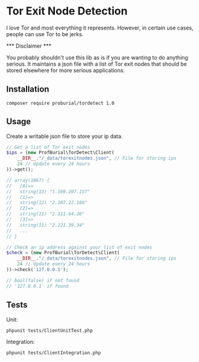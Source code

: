 # Tor Exit Node Detection

I love Tor and most everything it represents. However, in certain use cases, people can use Tor to be jerks.

*** Disclaimer ***

You probably shouldn't use this lib as is if you are wanting to do anything serious. 
It maintains a json file with a list of Tor exit nodes that should be stored elsewhere 
for more serious applications.

## Installation

```
composer require proburial/tordetect 1.0
```

## Usage

Create a writable json file to store your ip data.

```php
// Get a list of Tor exit nodes
$ips = (new ProfBurial\TorDetect\Client(
    __DIR__."/_data/torexitnodes.json", // File for storing ips
    24 // Update every 24 hours
))->get();

// array(1067) {
//   [0]=>
//   string(13) "1.169.207.157"
//   [1]=>
//   string(12) "2.107.22.186"
//   [2]=>
//   string(11) "2.111.64.26"
//   [3]=>
//   string(11) "2.221.39.34"
//   ...
// }

// Check an ip address against your list of exit nodes
$check = (new ProfBurial\TorDetect\Client(
    __DIR__."/_data/torexitnodes.json", // File for storing ips
    24 // Update every 24 hours
))->check('127.0.0.1');

// bool(false) if not found
// '127.0.0.1' if found

```

## Tests

Unit: 
```
phpunit tests/ClientUnitTest.php
```

Integration: 
```
phpunit tests/ClientIntegration.php
```